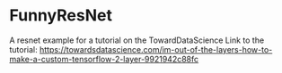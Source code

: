 # FunnyResNet
A resnet example for a tutorial on the TowardDataScience
Link to the tutorial: https://towardsdatascience.com/im-out-of-the-layers-how-to-make-a-custom-tensorflow-2-layer-9921942c88fc
